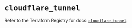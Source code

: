 # `cloudflare_tunnel`

Refer to the Terraform Registry for docs: [`cloudflare_tunnel`](https://registry.terraform.io/providers/cloudflare/cloudflare/4.45.0/docs/resources/tunnel).
